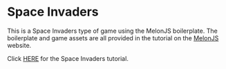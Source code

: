 # Space Invaders

This is a Space Invaders type of game using the MelonJS boilerplate. The boilerplate and game assets are all provided in the tutorial on the [MelonJS](http://melonjs.org/) website.

Click [HERE](http://melonjs.github.io/tutorial-space-invaders/) for the Space Invaders tutorial.
